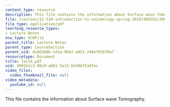 ```yaml
---
content_type: resource
description: This file contains the information about Surface wave Tomography.
file: /courses/12-510-introduction-to-seismology-spring-2010/d901b1c390c0a6815a13b549bf53d7ec_lec14.pdf
file_type: application/pdf
learning_resource_types:
- Lecture Notes
ocw_type: OCWFile
parent_title: Lecture Notes
parent_type: CourseSection
parent_uid: dc66360b-1d1a-9bb2-e952-248ef65670a7
resourcetype: Document
title: lec14.pdf
uid: d901b1c3-90c0-a681-5a13-b549bf53d7ec
video_files:
  video_thumbnail_file: null
video_metadata:
  youtube_id: null
---
```

This file contains the information about Surface wave Tomography.

